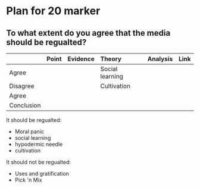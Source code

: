 # Plan for 20 marker

## To what extent do you agree that the media should be regualted?

|            | Point | Evidence | Theory          | Analysis | Link |
| :--------- | :---- | :------- | :-------------- | :------- | :--- |
| Agree      |       |          | Social learning |          |      |
| Disagree   |       |          | Cultivation     |          |      |
| Agree      |       |          |                 |          |      |
| Conclusion |       |          |                 |          |      |

It should be regualted:

- Moral panic
- social learning
- hypodermic needle
- cultivation

It should not be regualted:

- Uses and gratification
- Pick 'n Mix
